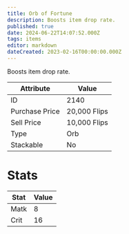 ```yaml
---
title: Orb of Fortune
description: Boosts item drop rate.
published: true
date: 2024-06-22T14:07:52.000Z
tags: items
editor: markdown
dateCreated: 2023-02-16T00:00:00.000Z
---
```


Boosts item drop rate.

|Attribute|Value|
|-|-|
|ID|2140|
|Purchase Price|20,000 Flips|
|Sell Price|10,000 Flips|
|Type|Orb|
|Stackable|No|

# Stats
|Stat|Value|
|-|-|
|Matk|8|
|Crit|16|
